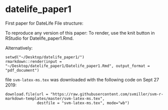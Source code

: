 # datelife_paper1
First paper for DateLife
File structure:
  

To reproduce any version of this paper:
To render, use the knit button in RStudio for Datelife_paper1.Rmd.

Alternatively:
```
setwd("~/Desktop/datelife_paper1/")
rmarkdown::render(input = "~/Desktop/datelife_paper1/Datelife_paper1.Rmd", output_format = "pdf_document")
```

file `svm-latex-ms.tex` was downloaded with the following code on Sept 27 2019:
```
download.file(url = "https://raw.githubusercontent.com/svmiller/svm-r-markdown-templates/master/svm-latex-ms.tex",
              destfile = "svm-latex-ms.tex", mode="wb")
```
